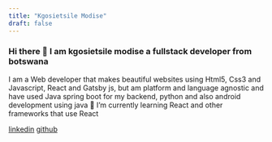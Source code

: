 ```yaml
---
title: "Kgosietsile Modise"
draft: false
---
```

### Hi there 👋 I am kgosietsile modise a fullstack developer from botswana
I am a Web developer that makes beautiful websites using Html5, Css3 and Javascript, React and Gatsby js, but am platform and language agnostic and have used Java spring boot for my backend, python and also android development using java
🌱 I’m currently learning React and other frameworks that use React





[linkedin](https://www.linkedin.com/in/kgosietsile-modise-18a090167/)
[github](https://www.github.com/modisek)
